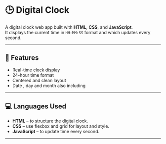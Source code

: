 # 🕒 Digital Clock

A digital clock web app built with **HTML**, **CSS**, and **JavaScript**.  
It displays the current time in `HH:MM:SS` format and which updates every second.

---

## 🔧 Features

- Real-time clock display
- 24-hour time format
- Centered and clean layout
- Date , day and month also including

---

## 💻 Languages Used

- **HTML** – to structure the digital clock.
- **CSS** – use flexbox and grid for layout and style.
- **JavaScript** – to update time every second.

---

